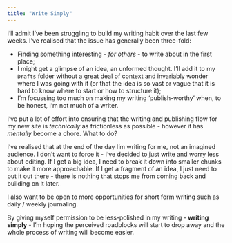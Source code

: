 ```yaml
---
title: "Write Simply"
---
```


I’ll admit I’ve been struggling to build my writing habit over the last few weeks. I’ve realised that the issue has generally been three-fold:

- Finding something interesting - *for others* - to write about in the first place;
- I might get a glimpse of an idea, an unformed thought. I’ll add it to my `Drafts` folder without a great deal of context and invariably wonder where I was going with it (or that the idea is so vast or vague that it is hard to know where to start or how to structure it);
- I’m focussing too much on making my writing ‘publish-worthy’ when, to be honest, I’m not much of a writer.

I’ve put a lot of effort into ensuring that the writing and publishing flow for my new site is *technically* as frictionless as possible - however it has *mentally* become a chore. What to do?

I’ve realised that at the end of the day I’m writing for me, not an imagined audience. I don’t want to force it - I’ve decided to just write and worry less about editing. If I get a big idea, I need to break it down into smaller chunks to make it more approachable. If I get a fragment of an idea, I just need to put it out there - there is nothing that stops me from coming back and building on it later.

I also want to be open to more opportunities for short form writing such as daily / weekly journaling.

By giving myself permission to be less-polished in my writing - **writing simply** - I’m hoping the perceived roadblocks will start to drop away and the whole process of writing will become easier.